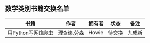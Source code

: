 ## 数学类别书籍交换名单

| 书籍          | 作者   | 拥有者   | 状态  | 备注    |
|:-----------:|:----:| ----- | --- | ----- |
|  用Python写网络爬虫  | 理查德.劳森  |  Howie | 待交换 |  九成新  |